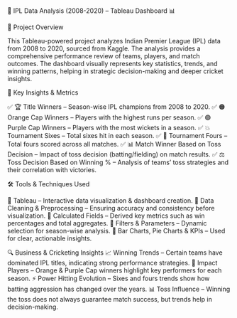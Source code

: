 🏏 IPL Data Analysis (2008-2020) – Tableau Dashboard 📊

🚀 Project Overview

This Tableau-powered project analyzes Indian Premier League (IPL) data from 2008 to 2020, sourced from Kaggle. The analysis provides a comprehensive performance review of teams, players, and match outcomes. The dashboard visually represents key statistics, trends, and winning patterns, helping in strategic decision-making and deeper cricket insights.

📌 Key Insights & Metrics

✅ 🏆 Title Winners – Season-wise IPL champions from 2008 to 2020.
✅ 🟠 Orange Cap Winners – Players with the highest runs per season.
✅ 🟣 Purple Cap Winners – Players with the most wickets in a season.
✅ 💥 Tournament Sixes – Total sixes hit in each season.
✅ 🎯 Tournament Fours – Total fours scored across all matches.
✅ 📊 Match Winner Based on Toss Decision – Impact of toss decision (batting/fielding) on match results.
✅ ⚖️ Toss Decision Based on Winning % – Analysis of teams’ toss strategies and their correlation with victories.

🛠 Tools & Techniques Used

🔹 Tableau – Interactive data visualization & dashboard creation.
🔹 Data Cleaning & Preprocessing – Ensuring accuracy and consistency before visualization.
🔹 Calculated Fields – Derived key metrics such as win percentages and total aggregates.
🔹 Filters & Parameters – Dynamic selection for season-wise analysis.
🔹 Bar Charts, Pie Charts & KPIs – Used for clear, actionable insights.

🔍 Business & Cricketing Insights
📈 Winning Trends – Certain teams have dominated IPL titles, indicating strong performance strategies.
🏅 Impact Players – Orange & Purple Cap winners highlight key performers for each season.
⚡ Power Hitting Evolution – Sixes and fours trends show how batting aggression has changed over the years.
📊 Toss Influence – Winning the toss does not always guarantee match success, but trends help in decision-making.

